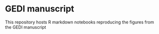 # GEDI manuscript
This repository hosts R markdown notebooks reproducing the figures from the GEDI manuscript
